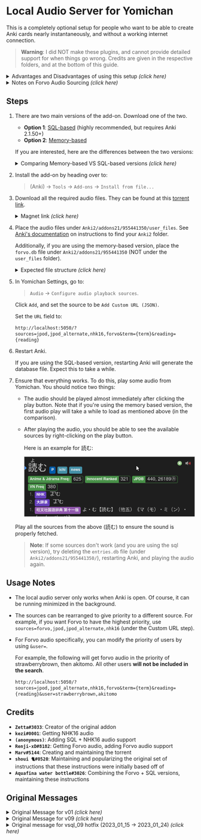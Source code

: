 
# Local Audio Server for Yomichan

This is a completely optional setup for people who want to be
able to create Anki cards nearly instantaneously, and without
a working internet connection.

> **Warning**:
> I did NOT make these plugins, and cannot provide detailed support for when things go wrong.
> Credits are given in the respective folders, and at the bottom of this guide.



<details>
<summary>Advantages and Disadvantages of using this setup <i>(click here)</i></summary>


* **Advantages:**

    1. Most audio is gotten in **less than a second**. Without the local audio server,
        fetching the audio can take anywhere from three seconds to a full minute
        (on particularly bad days).

        Most of the delay from Yomichan when creating cards is from fetching the audio.
        In other words, getting the audio is the main bottleneck of when creating Anki cards.
        This setup removes this bottleneck, and allows you to make cards **nearly instaneously**.

    1. If you do not have internet access, you can still add audio to your cards.

* **Disadvantages:**

    1. This setup requires a little over **5GB of free space**.

    1. This setup is only available for PC. Although there have been talks to port this to Android,
        this is not currently feasible because most users do not want to waste
        multiple gigabytes of space on their phone.

        Of course, if you're interested in porting this to work with Android, you are always free
        to contribute to [AnkiConnectAndroid](https://github.com/KamWithK/AnkiconnectAndroid)!

    1. It only has the coverage of JPod, NHK16 and select audio from Forvo
        (which is still about 99% coverage, from personal experience).
        To increase audio coverage,
        it would be ideal to also include an extra
        [Forvo audio source](https://learnjapanese.moe/yomichan/#bonus-adding-forvo-extra-audio-source).

</details>


<details> <summary>Notes on Forvo Audio Sourcing <i>(click here)</i></summary>

* The following is a slightly edited quote from person who got the Forvo audio:

    > The files for now only includes audio files with an exact 1:1 mapping of a dictionary/Marv's JPDB frequency list term to the name of the file the user uploaded. Just because you don't get audio for an user it does not mean the user has no audio on Forvo. Just because you get audio it does not mean it actually matches the current word/reading. It is also not uncommon that people pronounce multiple readings in the same file.

    The full quote can be found at the bottom of the page, under "Original Message for v09".

</details>


## Steps

1.  There are two main versions of the add-on. Download one of the two.

    - **Option 1**: [SQL-based](https://github.com/Aquafina-water-bottle/jmdict-english-yomichan/blob/master/local_audio/sql_09/localaudio_sql09__2023_01_24.ankiaddon?raw=true) (highly recommended, but requires Anki 2.1.50+)
    - **Option 2**: [Memory-based](https://github.com/Aquafina-water-bottle/jmdict-english-yomichan/blob/master/local_audio/09/localaudio_09__2023_01_15.ankiaddon?raw=true)

    If you are interested, here are the differences between the two versions:

    <details> <summary>Comparing Memory-based VS SQL-based versions <i>(click here)</i></summary>

    <br>

    > The SQL-based version stores the map in a local database file on your computer.
    > This version queries this database when fetching the audio.
    >
    > The memory-based version generates and caches the map in memory.
    > This is the original version of the add-on.
    > The SQL-based version is a patch on-top of this version.
    >
    > Advantages and disadvantages of each version:
    >
    > - The SQL-based version only works on Anki versions 2.1.50 and above.
    >
    > - The SQL database only has to be generated once, as this database is
    >     stored on the disk.
    >
    >     The memory-based version must regenerated its cache
    >     **every time you re-open Anki**.
    >     This indeed has noticable effects;
    >     the cache is only regenerated when audio is fetched,
    >     so the first card added after every Anki restart will take noticably longer than normal.
    >
    > - The memory-based version hogs about ~250MB of memory,
    >     which is a problem on slow computers.
    >     The SQL-based version does not hog memory.
    >
    > - The memory-based version is slightly faster than the SQL-based version, outside of the first card of each session.

    </details>

1. Install the add-on by heading over to:

    > (Anki) →  `Tools` →  `Add-ons` →  `Install from file...`

1. Download all the required audio files.
    They can be found at this [torrent link](https://nyaa.si/view/1625597).

    <details> <summary>Magnet link <i>(click here)</i></summary>

        magnet:?xt=urn:btih:15f4557bc3e5464609bc1f9ac444db3611b97541&dn=Yomichan%20Japanese%20Local%20Audio%20-%20JapanesePod101%20%28JPod%29%2C%20NHK%2C%20Forvo%20Select%20Users&tr=http%3A%2F%2Fnyaa.tracker.wf%3A7777%2Fannounce&tr=udp%3A%2F%2Fopen.stealth.si%3A80%2Fannounce&tr=udp%3A%2F%2Ftracker.opentrackr.org%3A1337%2Fannounce&tr=udp%3A%2F%2Fexodus.desync.com%3A6969%2Fannounce&tr=udp%3A%2F%2Ftracker.torrent.eu.org%3A451%2Fannounce

    </details>

1. Place the audio files under `Anki2/addons21/955441350/user_files`.
    See [Anki's documentation](https://docs.ankiweb.net/files.html#file-locations)
    on instructions to find your `Anki2` folder.

    Additionally, if you are using the memory-based version, place the `forvo.db` file
    under `Anki2/addons21/955441350` (NOT under the `user_files` folder).

    <details> <summary>Expected file structure <i>(click here)</i></summary>

        955441350
        ├── forvo.db
        └── user_files
            ├── forvo_files
            │   ├── akitomo
            │   │   └── 目的.mp3
            │   ├── kaoring
            │   │   └── ...
            │   └── ...
            ├── jpod_alternate_files
            │   ├── よむ - 読む.mp3
            │   └── ...
            ├── jpod_files
            │   ├── よむ - 読む.mp3
            │   └── ...
            └── nhk16_files
                ├── audio
                │   ├── 20170616125910.aac
                │   └── ...
                └── entries.json

    </summary>

1. In Yomichan Settings, go to:

    > `Audio` →  `Configure audio playback sources`.

    Click `Add`, and set the source to be `Add Custom URL (JSON)`.

    Set the `URL` field to:
    ```
    http://localhost:5050/?sources=jpod,jpod_alternate,nhk16,forvo&term={term}&reading={reading}
    ```

1. Restart Anki.

    If you are using the SQL-based version, restarting Anki will generate the database file.
    Expect this to take a while.

1. Ensure that everything works. To do this, play some audio from Yomichan.
    You should notice two things:

    - The audio should be played almost immediately after clicking the play button.
        Note that if you're using the memory based version,
        the first audio play will take a while to load as mentioned above (in the comparison).
    - After playing the audio, you should be able to see the available sources
        by right-clicking on the play button.

        Here is an example for 読む:

        ![image](./img/yomu.gif)

    Play all the sources from the above (読む) to ensure the sound is properly fetched.

    > **Note**: If some sources don't work (and you are using the sql version),
    > try deleting the `entries.db` file (under `Anki2/addons21/955441350/`),
    > restarting Anki, and playing the audio again.


## Usage Notes

* The local audio server only works when Anki is open. Of course, it can be running minimized in the background.

* The sources can be rearranged to give priority to a different source.
    For example, if you want Forvo to have the highest priority, use
    `sources=forvo,jpod,jpod_alternate,nhk16`
    (under the Custom URL step).

* For Forvo audio specifically, you can modify the priority of users by using `&user=`.

    For example, the following will get forvo audio in the priority of strawberrybrown, then akitomo. All other users **will not be included in the search**.
    ```
    http://localhost:5050/?sources=jpod,jpod_alternate,nhk16,forvo&term={term}&reading={reading}&user=strawberrybrown,akitomo
    ```

## Credits
* **`Zetta#3033`**: Creator of the original addon
* **`kezi#0001`**: Getting NHK16 audio
* **`(anonymous)`**: Adding SQL + NHK16 audio support
* **`Renji-xD#8182`**: Getting Forvo audio, adding Forvo audio support
* **`Marv#5144`**: Creating and maintaining the torrent
* **`shoui 🐈#0520`**: Maintaining and popularizing the original set of instructions that these instructions were initially based off of
* **`Aquafina water bottle#3026`**: Combining the Forvo + SQL versions, maintaining these instructions


## Original Messages

<details> <summary>Original Message for v01 <i>(click here)</i></summary>

<sup>
<a href="https://discord.com/channels/617136488840429598/778430038159655012/943743205931900928">Original discord message</a>, on
<a href="https://learnjapanese.moe/join/">TMW server</a>
</sup>

> Zetta — 16/02/2022 <br>
> Yomichan Local Audio Server Anki Plugin V0.1 (probably buggy) This plugin acts similar to the Forvo Audio Server plugin but runs off the downloaded JapanesePod audio files. The purpose is to provide offline access and faster look ups for audio that exists in the dump.
> 
> Any audio files with the format of `<reading> - <term>.mp3` under the plugins `user_files` directory will be used. Folder structure under `user_files` doesn’t matter. For example `よむ - 読む.mp3` it will try to match the yomichan entry to both reading and term and show up as `Local (Exact)` Failing that, it will just use `reading` and show up as `Local (Reading)` in the yomichan audio dropdown.
> 
> How to use:
> 
> 1. Install the attached addon like any other local addon.
> 1. Restart Anki
> 1. Allow network connections (required since this is a local server)
> 1. In yomichan settings, go to Audio > Configure Audio Playback Sources > Custom Audio Source
> 1. Select Type as JSON and set URL to `http://localhost:5050/?term={term}&reading={reading}`
> 1. Download the JapansePod Audio dump from here https://discord.com/channels/617136488840429598/778430038159655012/943679275884740608 and unzip all archives it in your Anki2 folder under `addons21/955441350/user_files`
> 1. (You may need to Restart Anki again if it doesn’t start working.)
> 
> Bugfix for multiple files named the same in different directories under user_files. https://discord.com/channels/617136488840429598/778430038159655012/943876430746513429 <br>
> Credit: Much of the code was ripped from https://github.com/jamesnicolas/yomichan-forvo-server

</details>


<details> <summary>Original Message for v09 <i>(click here)</i></summary>

<sup>
<a href="https://discord.com/channels/617136488840429598/778430038159655012/1047979092777123950">Original discord message</a>, on
<a href="https://learnjapanese.moe/join/">TMW server</a>
</sup>

> 猫です — 01/12/2023 <br>
> experimental extension of the local yomichan server with forvo users akitomo, kaoring, poyotan, skent, strawberrybrown (only tested for couple of minutes on a windows machine so lets hope for the best)
> 
> https://mega.nz/folder/1XgGgSBZ#_rQZLbxS5EcEv68S9I_WAw
> 
> Follow https://github.com/Aquafina-water-bottle/jmdict-english-yomichan/tree/master/local_audio#steps to install option 1 of the local audio addon in anki.
> Extract localaudio_v09.zip into the main addon folder of anki (you can rename the init.py file in case you want a backup, otherwise just overwrite)
> Extract contents of forvo_files_v09.zip to user_files/forvo_files (so that you have 5 folders named after the mentioned users)
> Restart and reopen Anki
> 
> Add forvo as value to the source parameter for the playback source in yomichan: e. g. `http://localhost:5050/?sources=forvo,jpod,jpod_alternate,nhk16&term={term}&reading={reading}`
> 
> You can add an user parameter to modify the sort order/which users should be displayed/used (nothing found means nothing displayed for forvo): e. g. `http://localhost:5050/?sources=forvo,jpod,jpod_alternate,nhk16&term={term}&reading={reading}&user=strawberrybrown,akitomo` (in case there is no audio for strawberrybrown/akitomo but poyotan have one still nothing would be displayed)
> 
> Note: maybe you saw the discussion - the files for now only includes  audio files with an exact 1:1 mapping of a dictionary/marvs jpdb frequency list term to the name of the file the user uploaded. Just because you don't get audio for an user it does not mean the user has no audio on forvo. Just because you get audio it does not mean it actually matches the current word/reading (also not uncommon that people pronounce multiple readings in the same file). Maybe one day me or someone find a nice way to normalize the filenames and is in the mood to extend the script/files for better results/accuracy but for now you need to live with what you get : >

</details>

<details> <summary>Original message for vsql_09 hotfix (2023_01_15 -> 2023_01_24) <i>(click here)</i></summary>

<sup>
<a href="https://discord.com/channels/617136488840429598/778430038159655012/1067694392393093220">Original discord message</a>, on
<a href="https://learnjapanese.moe/join/">TMW server</a>
</sup>

> Aquafina water bottle — 01/24/2023 <br>
> Out of pure stupidity, the jpod_alternate audio files aren't actually found in the `sql_09` version. If you already have it installed, here's how to hotfix it:
> 1. Download the new `__init__.py` file. You can find it in the zip below or at this link: https://raw.githubusercontent.com/Aquafina-water-bottle/jmdict-english-yomichan/master/local_audio/sql_09/__init__.py
> 2. Navigate to `Anki2/addons21/955441350`
> 3. Replace the `__init__.py` file with the one downloaded from step 1.
> 4. Remove the `entries.db` file entirely.
> 5. Restart Anki. You should now be able to see 読む from all 4 sources. It should look like step 7 from the standard setup instructions: <https://github.com/Aquafina-water-bottle/jmdict-english-yomichan/tree/master/local_audio>
> 
> Worst case scenario, if the hotfix doesn't work, it's likely best to just re-do the setup process from scratch by deleting the addon and following the steps in the README. Make sure you save the `user_files` folder so you don't have to re-download any audio files.

</details>

